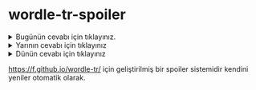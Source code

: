 # wordle-tr-spoiler

<details>
  <summary>Bugünün cevabı için tıklayınız.</summary>
  <br>
    <b> zırva </b>
</details>

<details>
  <summary>Yarının cevabı için tıklayınız</summary>
  <br>
   <b> sahra </b>
</details>

<details>
  <summary>Dünün cevabı için tıklayınız </summary>
  <br>
  <b> bugün </b>
</details>

https://f.github.io/wordle-tr/ için geliştirilmiş bir spoiler sistemidir kendini yeniler otomatik olarak.

